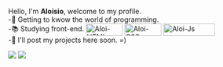 Hello, I'm <b>Aloísio</b>, welcome to my profile.
<br>-🤔 Getting to kwow the world of programming.
<br>-📚 Studying front-end.
<img align="center" alt="Aloi-HTML" height="25" width="75" src="https://img.shields.io/badge/HTML5-E34F26?style=for-the-badge&logo=html5&logoColor=white">
<img align="center" alt="Aloi-CSS" height="25" width="75" src="https://img.shields.io/badge/CSS3-1572B6?style=for-the-badge&logo=css3&logoColor=white">
<img align="center" alt="Aloi-Js" height="25" width="105" src="https://img.shields.io/badge/JavaScript-F7DF1E?style=for-the-badge&logo=javascript&logoColor=black"><br>
-👀 I'll post my projects here soon. =)
<div> 
  <a href="https://www.linkedin.com/in/aloísio-vitório-a557a4220/" target="_blank"><img src="https://img.shields.io/badge/-LinkedIn-%230077B5?style=for-the-badge&logo=linkedin&logoColor=white" target="_blank"></a>
  <a href = "mailto:aloisiofernandes55@gmail.com"><img src="https://img.shields.io/badge/Gmail-D14836?style=for-the-badge&logo=gmail&logoColor=white" target="_blank"></a>
</div>    
